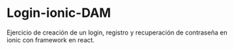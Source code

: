 # Login-ionic-DAM
Ejercicio de creación de un login, registro y recuperación de contraseña en ionic con framework en react.
